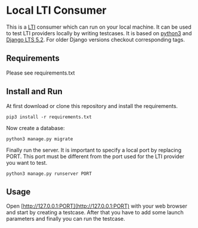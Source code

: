 # Local LTI Consumer
This is a [LTI](https://www.imsglobal.org/activity/learning-tools-interoperability) consumer which can run 
on your local machine. It can be used to test LTI providers locally by writing testcases. 
It is based on [python3](https://www.python.org/) and [Django LTS 5.2](https://www.djangoproject.com/).
For older Django versions checkout corresponding tags. 

## Requirements
Please see requirements.txt

## Install and Run
At first download or clone this repository and install the requirements.

```
pip3 install -r requirements.txt
```

Now create a database:

```
python3 manage.py migrate
```

Finally run the server. It is important to specify a local port by replacing PORT. This port 
must be different from the port used for the LTI provider you want to test.

```
python3 manage.py runserver PORT
```

## Usage
Open [http://127.0.0.1:PORT](http://127.0.0.1:PORT) with your web browser and start by creating a testcase. 
After that you have to add some launch parameters and finally you can run the testcase.

